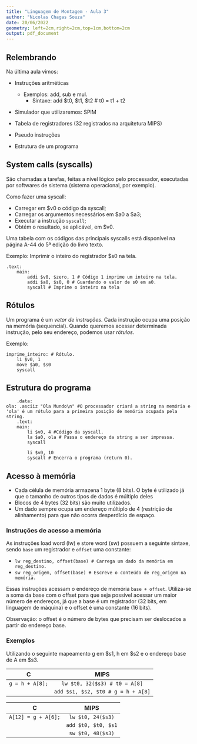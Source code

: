 ```yaml
---
title: "Linguagem de Montagem - Aula 3"
author: "Nicolas Chagas Souza"
date: 20/06/2022
geometry: left=2cm,right=2cm,top=1cm,bottom=2cm
output: pdf_document
---
```


## Relembrando

Na última aula vimos:

- Instruções aritméticas

  - Exemplos: add, sub e mul.
    - Sintaxe: add $t0, $t1, $t2 # t0 = t1 + t2

- Simulador que utilizaremos: SPIM
- Tabela de registradores (32 registrados na arquitetura MIPS)
- Pseudo instruções
- Estrutura de um programa

## System calls (syscalls)

São chamadas a tarefas, feitas a nível lógico pelo processador, executadas por softwares de sistema (sistema operacional, por exemplo).

Como fazer uma syscall:

- Carregar em $v0 o código da syscall;
- Carregar os argumentos necessários em $a0 a $a3;
- Executar a instrução `syscall`;
- Obtém o resultado, se aplicável, em $v0.

Uma tabela com os códigos das principais syscalls está disponível na página A-44 do 5ª edição do livro texto.

Exemplo: Imprimir o inteiro do registrador $s0 na tela.

```assembly
.text:
    main:
        addi $v0, $zero, 1 # Código 1 imprime um inteiro na tela.
        addi $a0, $s0, 0 # Guardando o valor de s0 em a0.
        syscall # Imprime o inteiro na tela
```

## Rótulos

Um programa é um _vetor de instruções_. Cada instrução ocupa uma posição na memória (sequencial). Quando queremos acessar determinada instrução, pelo seu endereço, podemos usar _rótulos_.

Exemplo:

```assembly
imprime_inteiro: # Rótulo.
    li $v0, 1
    move $a0, $s0
    syscall
```

## Estrutura do programa

```assembly
    .data:
ola: .asciiz "Ola Mundo\n" #O processador criará a string na memória e 'ola' é um rótulo para a primeira posição de memória ocupada pela string.
    .text:
    main:
        li $v0, 4 #Código da syscall.
        la $a0, ola # Passa o endereço da string a ser impressa.
        syscall

        li $v0, 10
        syscall # Encerra o programa (return 0).
```

## Acesso à memória

- Cada célula de memória armazena 1 byte (8 bits). O byte é utilizado já que o tamanho de outros tipos de dados é múltiplo deles
- Blocos de 4 bytes (32 bits) são muito utilizados.
- Um dado sempre ocupa um endereço múltiplo de 4 (restrição de alinhamento) para que não ocorra desperdício de espaço.

### Instruções de acesso a memória

As instruções load word (lw) e store word (sw) possuem a seguinte sintaxe, sendo `base` um registrador e `offset` uma constante:

- `lw reg_destino, offset(base) # Carrega um dado da memória em reg_destino.`
- `sw reg_origem, offset(base) # Escreve o conteúdo de reg_origem na memória.`

Essas instruções acessam o endereço de memória `base + offset`. Utiliza-se a soma da base com o offset para que seja possível acessar um maior número de endereços, já que a base é um registrador (32 bits, em linguagem de máquina) e o offset é uma constante (16 bits).

Observação: o offset é o número de bytes que precisam ser deslocados a partir do endereço base.

### Exemplos

Utilizando o seguinte mapeamento g em $s1, h em $s2 e o endereço base de A em $s3.

|C|MIPS|
| :-: | :-: |
| `g = h + A[8];` | `lw $t0, 32($s3) # t0 = A[8]` |
| | `add $s1, $s2, $t0 # g = h + A[8]` |

|C|MIPS|
| :-: | :-: |
| `A[12] = g + A[6];` | `lw $t0, 24($s3)` |
||`add $t0, $t0, $s1`
||`sw $t0, 48($s3)`
